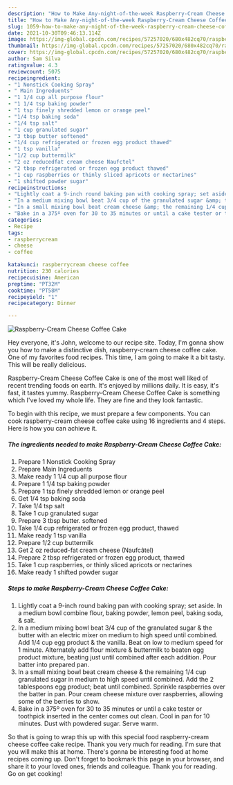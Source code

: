 ```yaml
---
description: "How to Make Any-night-of-the-week Raspberry-Cream Cheese Coffee Cake"
title: "How to Make Any-night-of-the-week Raspberry-Cream Cheese Coffee Cake"
slug: 1059-how-to-make-any-night-of-the-week-raspberry-cream-cheese-coffee-cake
date: 2021-10-30T09:46:13.114Z
image: https://img-global.cpcdn.com/recipes/57257020/680x482cq70/raspberry-cream-cheese-coffee-cake-recipe-main-photo.jpg
thumbnail: https://img-global.cpcdn.com/recipes/57257020/680x482cq70/raspberry-cream-cheese-coffee-cake-recipe-main-photo.jpg
cover: https://img-global.cpcdn.com/recipes/57257020/680x482cq70/raspberry-cream-cheese-coffee-cake-recipe-main-photo.jpg
author: Sam Silva
ratingvalue: 4.3
reviewcount: 5075
recipeingredient:
- "1 Nonstick Cooking Spray"
- " Main Ingreduents"
- "1 1/4 cup all purpose flour"
- "1 1/4 tsp baking powder"
- "1 tsp finely shredded lemon or orange peel"
- "1/4 tsp baking soda"
- "1/4 tsp salt"
- "1 cup granulated sugar"
- "3 tbsp butter softened"
- "1/4 cup refrigerated or frozen egg product thawed"
- "1 tsp vanilla"
- "1/2 cup buttermilk"
- "2 oz reducedfat cream cheese Naufctel"
- "2 tbsp refrigerated or frozen egg product thawed"
- "1 cup raspberries or thinly sliced apricots or nectarines"
- "1 shifted powder sugar"
recipeinstructions:
- "Lightly coat a 9-inch round baking pan with cooking spray; set aside. In a medium bowl combine flour, baking powder, lemon peel, baking soda, &amp; salt."
- "In a medium mixing bowl beat 3/4 cup of the granulated sugar &amp; the butter with an electric mixer on medium to high speed until combined. Add 1/4 cup egg product &amp; the vanilla. Beat on low to medium speed for 1 minute. Alternately add flour mixture &amp; buttermilk to beaten egg product mixture, beating just until combined after each addition. Pour batter into prepared pan."
- "In a small mixing bowl beat cream cheese &amp; the remaining 1/4 cup granulated sugar in medium to high speed until combined. Add the 2 tablespoons egg product; beat until combined. Sprinkle raspberries over the batter in pan. Pour cream cheese mixture over raspberries, allowing some of the berries to show."
- "Bake in a 375º oven for 30 to 35 minutes or until a cake tester or toothpick inserted in the center comes out clean. Cool in pan for 10 minutes.  Dust with powdered sugar. Serve warm."
categories:
- Recipe
tags:
- raspberrycream
- cheese
- coffee

katakunci: raspberrycream cheese coffee 
nutrition: 230 calories
recipecuisine: American
preptime: "PT32M"
cooktime: "PT58M"
recipeyield: "1"
recipecategory: Dinner

---
```



![Raspberry-Cream Cheese Coffee Cake](https://img-global.cpcdn.com/recipes/57257020/680x482cq70/raspberry-cream-cheese-coffee-cake-recipe-main-photo.jpg)

Hey everyone, it's John, welcome to our recipe site. Today, I'm gonna show you how to make a distinctive dish, raspberry-cream cheese coffee cake. One of my favorites food recipes. This time, I am going to make it a bit tasty. This will be really delicious.

Raspberry-Cream Cheese Coffee Cake is one of the most well liked of recent trending foods on earth. It's enjoyed by millions daily. It is easy, it's fast, it tastes yummy. Raspberry-Cream Cheese Coffee Cake is something which I've loved my whole life. They are fine and they look fantastic.




To begin with this recipe, we must prepare a few components. You can cook raspberry-cream cheese coffee cake using 16 ingredients and 4 steps. Here is how you can achieve it.

<!--inarticleads1-->

##### The ingredients needed to make Raspberry-Cream Cheese Coffee Cake:

1. Prepare 1 Nonstick Cooking Spray
1. Prepare  Main Ingreduents
1. Make ready 1 1/4 cup all purpose flour
1. Prepare 1 1/4 tsp baking powder
1. Prepare 1 tsp finely shredded lemon or orange peel
1. Get 1/4 tsp baking soda
1. Take 1/4 tsp salt
1. Take 1 cup granulated sugar
1. Prepare 3 tbsp butter. softened
1. Take 1/4 cup refrigerated or frozen egg product, thawed
1. Make ready 1 tsp vanilla
1. Prepare 1/2 cup buttermilk
1. Get 2 oz reduced-fat cream cheese (Naufcâtel)
1. Prepare 2 tbsp refrigerated or frozen egg product, thawed
1. Take 1 cup raspberries, or thinly sliced apricots or nectarines
1. Make ready 1 shifted powder sugar




<!--inarticleads2-->

##### Steps to make Raspberry-Cream Cheese Coffee Cake:

1. Lightly coat a 9-inch round baking pan with cooking spray; set aside. In a medium bowl combine flour, baking powder, lemon peel, baking soda, &amp; salt.
1. In a medium mixing bowl beat 3/4 cup of the granulated sugar &amp; the butter with an electric mixer on medium to high speed until combined. Add 1/4 cup egg product &amp; the vanilla. Beat on low to medium speed for 1 minute. Alternately add flour mixture &amp; buttermilk to beaten egg product mixture, beating just until combined after each addition. Pour batter into prepared pan.
1. In a small mixing bowl beat cream cheese &amp; the remaining 1/4 cup granulated sugar in medium to high speed until combined. Add the 2 tablespoons egg product; beat until combined. Sprinkle raspberries over the batter in pan. Pour cream cheese mixture over raspberries, allowing some of the berries to show.
1. Bake in a 375º oven for 30 to 35 minutes or until a cake tester or toothpick inserted in the center comes out clean. Cool in pan for 10 minutes.  Dust with powdered sugar. Serve warm.




So that is going to wrap this up with this special food raspberry-cream cheese coffee cake recipe. Thank you very much for reading. I'm sure that you will make this at home. There's gonna be interesting food at home recipes coming up. Don't forget to bookmark this page in your browser, and share it to your loved ones, friends and colleague. Thank you for reading. Go on get cooking!
